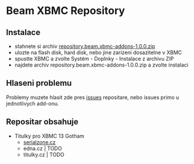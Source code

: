 Beam XBMC Repository
===========================

Instalace
---------

- stahnete si archiv [repository.beam.xbmc-addons-1.0.0.zip](http://beam.github.io/repository.beam.xbmc-addons/packages/repository.beam.xbmc-addons/repository.beam.xbmc-addons-1.0.0.zip)
- ulozte na flash disk, hard disk, nebo jine zarizeni dosazitelne v XBMC
- spustte XBMC a zvolte Systém - Doplnky - Instalace z archivu ZIP
- najdete archiv repository.beam.xbmc-addons-1.0.0.zip a zvolte instalaci

Hlaseni problemu
----------------
Problemy muzete hlasit zde pres [issues](https://github.com/beam/repository.beam.xbmc-addons/issues) repositare, nebo issues primo u jednotlivych add-onu.

Repositar obsahuje
------------------

* Titulky pro XBMC 13 Gotham
  * [serialzone.cz](https://github.com/beam/service.subtitles.serialzone.cz)
  * edna.cz | TODO
  * titulky.cz | TODO
